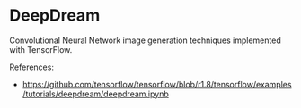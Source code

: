# DeepDream

Convolutional Neural Network image generation techniques implemented with TensorFlow.

References:
- https://github.com/tensorflow/tensorflow/blob/r1.8/tensorflow/examples/tutorials/deepdream/deepdream.ipynb
